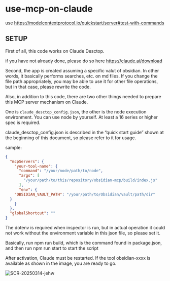 # use-mcp-on-claude

use 
https://modelcontextprotocol.io/quickstart/server#test-with-commands


## SETUP

First of all, this code works on Claude Desctop.

if you have not already done, please do so here
https://claude.ai/download

Second, the app is created assuming a specific valut of obsidian. In other words, it basically performs searches, etc. on md files. If you change the file path appropriately, you may be able to use it for other file operations, but in that case, please rewrite the code.

Also, in addition to this code, there are two other things needed to prepare this MCP server mechanism on Claude.

One is `claude_desctop_config.json`, the other is the node execution environment.
You can use node by yourself. At least a 16 series or higher spec is required.

claude_desctop_config.json is described in the “quick start guide” shown at the beginning of this document, so please refer to it for usage.

sample:

```json
{
  "mcpServers": {
    "your-tool-name": {
      "command": "/your/node/path/to/node",
      "args": [
        "/your/path/to/this/repository/obsidian-mcp/build/index.js"
      ],
      "env": {
    "OBSIDIAN_VAULT_PATH": "/your/path/to/Obsidian/vault/path/dir"
  }
    }
  },
  "globalShortcut": ""
}

```

The dotenv is required when inspector is run, but in actual operation it could not work without the environment variable in this json file, so please set it.

Basically, run npm run build, which is the command found in package.json, and then run npm run start to start the script

After activation, Claude must be restarted.
If the tool obsidian-xxxx is available as shown in the image, you are ready to go.

![SCR-20250314-jehw](https://github.com/user-attachments/assets/802fc02b-e68f-4cc3-8f55-a018d49ba843)


